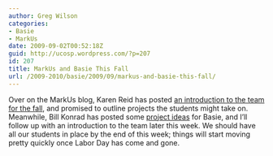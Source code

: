 ```yaml
---
author: Greg Wilson
categories:
- Basie
- MarkUs
date: 2009-09-02T00:52:18Z
guid: http://ucosp.wordpress.com/?p=207
id: 207
title: MarkUs and Basie This Fall
url: /2009-2010/basie/2009/09/markus-and-basie-this-fall/
---
```


Over on the MarkUs blog, Karen Reid has posted [an introduction to the team for the fall](http://blog.markusproject.org/?p=242), and promised to outline projects the students might take on. Meanwhile, Bill Konrad has posted some [project ideas](http://blog.basieproject.org/?p=917) for Basie, and I&#8217;ll follow up with an introduction to the team later this week. We should have all our students in place by the end of this week; things will start moving pretty quickly once Labor Day has come and gone.